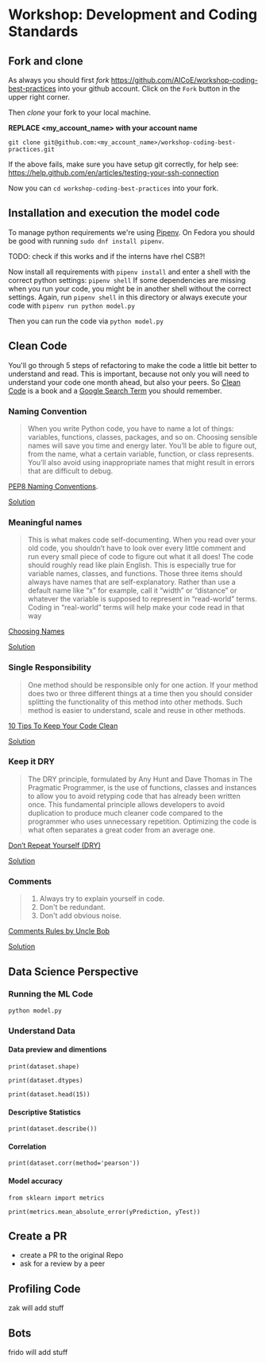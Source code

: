 # Workshop: Development and Coding Standards

## Fork and clone

As always you should first *fork* https://github.com/AICoE/workshop-coding-best-practices into your github account.
Click on the `Fork` button in the upper right corner.

Then *clone* your fork to your local machine. 

**REPLACE <my_account_name> with your account name**

`git clone git@github.com:<my_account_name>/workshop-coding-best-practices.git`

If the above fails, make sure you have setup git correctly, for help see: https://help.github.com/en/articles/testing-your-ssh-connection

Now you can `cd workshop-coding-best-practices` into your fork.

## Installation and execution the model code

To manage python requirements we're using [Pipenv](https://github.com/pypa/pipenv#installation). On Fedora you should be
good with running `sudo dnf install pipenv`.

TODO: check if this works and if the interns have rhel CSB?!

Now install all requirements with `pipenv install` and enter a shell with the correct python settings: `pipenv shell`
If some dependencies are missing when you run your code, you might be in another shell without the correct settings.
Again, run `pipenv shell` in this directory or always execute your code with `pipenv run python model.py`

Then you can run the code via `python model.py`

## Clean Code

You'll go through 5 steps of refactoring to make the code a little bit better to understand and read.
This is important, because not only you will need to understand your code one month ahead, but also your peers.
So [Clean Code](https://www.oreilly.com/library/view/clean-code/9780136083238/) is a book and a [Google Search Term](http://lmgtfy.com/?q=clean+code) 
you should remember.

### Naming Convention

> When you write Python code, you have to name a lot of things: variables, functions, classes, packages, and so on. Choosing sensible names will save you time and energy later. You’ll be able to figure out, from the name, what a certain variable, function, or class represents. You’ll also avoid using inappropriate names that might result in errors that are difficult to debug.

[PEP8 Naming Conventions](https://realpython.com/python-pep8/#naming-conventions).

[Solution](https://github.com/AICoE/workshop-coding-best-practices/commit/db01c83b35a37452586c774fd34144ca675ade23)

### Meaningful names

> This is what makes code self-documenting. When you read over your old code, you shouldn’t have to look over every little comment and run every small piece of code to figure out what it all does!
> The code should roughly read like plain English. This is especially true for variable names, classes, and functions. Those three items should always have names that are self-explanatory. Rather than use a default name like “x” for example, call it “width” or “distance” or whatever the variable is supposed to represent in “read-world” terms. Coding in “real-world” terms will help make your code read in that way

[Choosing Names](https://medium.com/@george.seif94/these-5-clean-code-tips-will-dramatically-improve-your-productivity-b20c152783b)

[Solution](https://github.com/AICoE/workshop-coding-best-practices/commit/ac522375c622b2cfdcd064f43d737b89b29b7921)

### Single Responsibility

> One method should be responsible only for one action. If your method does two or three different things at a time then you should consider splitting the functionality of this method into other methods.
> Such method is easier to understand, scale and reuse in other methods.

[10 Tips To Keep Your Code Clean](https://medium.com/oril/10-tips-to-keep-your-code-more-clean-2fa9aafea1cf#d065)

[Solution](https://github.com/AICoE/workshop-coding-best-practices/commit/90fc03ab3437099d68fd544ab76be58d474010f6)

### Keep it DRY

> The DRY principle, formulated by Any Hunt and Dave Thomas in The Pragmatic Programmer, is the use of functions, classes and instances to allow you to avoid retyping code that has already been written once. This fundamental principle allows developers to avoid duplication to produce much cleaner code compared to the programmer who uses unnecessary repetition. Optimizing the code is what often separates a great coder from an average one.

[Don’t Repeat Yourself (DRY)](https://www.codingdojo.com/blog/clean-code-techniques)

[Solution](https://github.com/AICoE/workshop-coding-best-practices/commit/129f0910586a205f36a025586d8e4d4ba746b229)

### Comments

> 1. Always try to explain yourself in code.
> 2. Don't be redundant.
> 3. Don't add obvious noise.

[Comments Rules by Uncle Bob](https://gist.github.com/wojteklu/73c6914cc446146b8b533c0988cf8d29#comments-rules)

[Solution](https://github.com/AICoE/workshop-coding-best-practices/commit/0127ea96ae8bd193c433b09672579fb39417e4d8)


## Data Science Perspective

### Running the ML Code
`python model.py`

### Understand Data

#### Data preview and dimentions

`print(dataset.shape)`

`print(dataset.dtypes)`

`print(dataset.head(15))`

#### Descriptive Statistics

`print(dataset.describe())`

#### Correlation

`print(dataset.corr(method='pearson'))`

#### Model accuracy

`from sklearn import metrics`

`print(metrics.mean_absolute_error(yPrediction, yTest))`


## Create a PR

* create a PR to the original Repo
* ask for a review by a peer

## Profiling Code

zak will add stuff

## Bots

frido will add stuff
